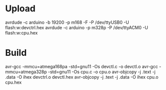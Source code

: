 # Upload
avrdude -c arduino -b 19200 -p m168 -F -P /dev/ttyUSB0 -U flash:w:devctrl.hex
avrdude -c arduino -p m328p -P /dev/ttyACM0 -U flash:w:cpu.hex

# Build
avr-gcc -mmcu=atmega168pa -std=gnu11  -Os devctl.c -o devctl.o
avr-gcc -mmcu=atmega328p -std=gnu11  -Os cpu.c -o cpu.o
avr-objcopy -j .text -j .data -O ihex  devctrl.o  devctl.hex
avr-objcopy -j .text -j .data -O ihex  cpu.o  cpu.hex
